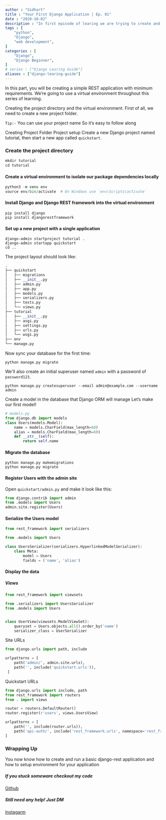 ```yaml
---
author : "Sidhart"
title : "Your First Django Application | Ep. 01"
date : "2020-10-02"
description : "In first episode of learing we are trying to create and run very first Django Applaction"
tags : [
    "python",
    "Django",
    "web development",
]
categories : [
    "Django",
    "Django Beginner",
]
# series : ["Django Learing Guide"]
aliases : ["django-learing-guide"]
---
```



In this part, you will be creating a simple REST application with minimum requirements.
We’re going to use a virtual environment throughout this series of learning.
<!--more-->

Creating the project directory and the virtual environment.
First of all, we need to create a new project folder. 

```Tip:-``` You can use your project name So it’s easy to follow along

Creating Project Folder
Project setup
Create a new Django project named tutorial, then start a new app called ```quickstart```.


### Create the project directory
```py
mkdir tutorial
cd tutorial
```

#### Create a virtual environment to isolate our package dependencies locally
```py
python3 -m venv env
source env/bin/activate  # On Windows use `env\Scripts\activate`
```
#### Install Django and Django REST framework into the virtual environment
```
pip install django
pip install djangorestframework
```
#### Set up a new project with a single application
```
django-admin startproject tutorial .
django-admin startapp quickstart
cd ..
```

The project layout should look like:
```py
.
├── quickstart
│   ├── migrations
│   ├── __init__.py
│   ├── admin.py
│   ├── app.py
│   ├── models.py
│   ├── serializers.py
│   ├── tests.py
│   └── views.py
├── tutorial
│   ├── __init__.py
│   ├── asgi.py
│   ├── settings.py
│   ├── urls.py
│   └── wsgi.py
├── env
└── manage.py
```
Now sync your database for the first time:

```
python manage.py migrate
```

We'll also create an initial superuser named ```admin``` with a password of ```password123```.
```
python manage.py createsuperuser --email admin@example.com --username admin
```



Create a model in the database that Django ORM will manage
Let’s make our first model!
```py
# models.py
from django.db import models
class Users(models.Model):
    name = models.CharField(max_length=60)
    alias = models.CharField(max_length=60)    
    def __str__(self):
        return self.name
```
#### Migrate the database
```
python manage.py makemigrations
python manage.py migrate
```

#### Register Users with the admin site

Open ```quickstart/admin.py``` and make it look like this:
```py
from django.contrib import admin
from .models import Users
admin.site.register(Users)
```

#### Serialize the Users model
```py
from rest_framework import serializers

from .models import Users

class UsersSerializer(serializers.HyperlinkedModelSerializer):
    class Meta:
        model = Users
        fields = ('name', 'alias')
```


#### Display the data

##### Views
```py
from rest_framework import viewsets

from .serializers import UsersSerializer
from .models import Users


class UserView(viewsets.ModelViewSet):
    queryset = Users.objects.all().order_by('name')
    serializer_class = UserSerializer
```

Site URLs
```py
from django.urls import path, include

urlpatterns = [
    path('admin/', admin.site.urls),
    path('', include('quickstart.urls')),
 ]
```
Quickstart URLs
```py
from django.urls import include, path
from rest_framework import routers
from . import views

router = routers.DefaultRouter()
router.register(r'users', views.UsersView)

urlpatterns = [
    path('', include(router.urls)),
    path('api-auth/', include('rest_framework.urls', namespace='rest_framework'))
]
```

### Wrapping Up

You now know how to  create and run a basic django-rest application and how to setup 
environment for your application


##### If you stuck someware checkout my code
[Github](https://github.com/Apex1000/django-blogs)

##### Still need any help! Just DM 
[Instagarm](https://www.instagram.com/siddythings/)